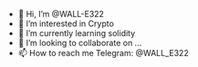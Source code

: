 - 👋 Hi, I’m @WALL-E322
- 👀 I’m interested in Crypto
- 🌱 I’m currently learning solidity
- 💞️ I’m looking to collaborate on ...
- 📫 How to reach me Telegram: @WALL_E322

<!---
WALL-E322/WALL-E322 is a ✨ special ✨ repository because its `README.md` (this file) appears on your GitHub profile.
You can click the Preview link to take a look at your changes.
--->
